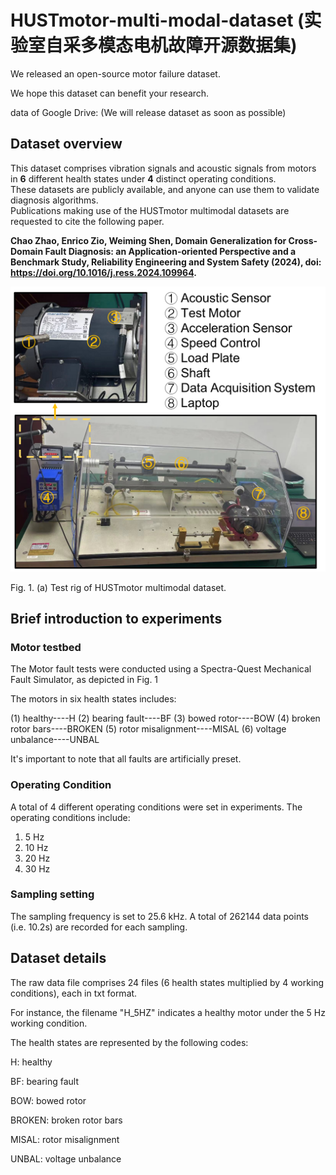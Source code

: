 # HUSTmotor-multi-modal-dataset (实验室自采多模态电机故障开源数据集)

We released an open-source motor failure dataset. 

We hope this dataset can benefit your research.

data of Google Drive: (We will release dataset as soon as possible)


## Dataset overview


This dataset comprises vibration signals and acoustic signals from motors in **6** different health states under **4** distinct operating conditions.   
These datasets are publicly available, and anyone can use them to validate diagnosis algorithms.   
Publications making use of the HUSTmotor multimodal datasets are requested to cite the following paper.  

**Chao Zhao, Enrico Zio, Weiming Shen, Domain Generalization for Cross-Domain Fault Diagnosis: an Application-oriented Perspective and a Benchmark Study, Reliability Engineering and System Safety (2024), doi: https://doi.org/10.1016/j.ress.2024.109964.**

![image](https://github.com/CHAOZHAO-1/HUSTmotor-multi-modal-dataset/blob/main/IMG/F4.png)

Fig. 1. (a) Test rig of HUSTmotor multimodal dataset.

## Brief introduction to experiments

###	Motor testbed

The Motor fault tests were conducted using a Spectra-Quest Mechanical Fault Simulator, as depicted in Fig. 1

The motors in six health states includes:

(1) healthy----H
(2) bearing fault----BF
(3) bowed rotor----BOW
(4) broken rotor bars----BROKEN
(5) rotor misalignment----MISAL
(6) voltage unbalance----UNBAL

It's important to note that all faults are artificially preset.

### Operating Condition

A total of 4 different operating conditions were set in experiments. The operating conditions include:

1) 5 Hz  
2) 10 Hz  
3) 20 Hz  
4) 30 Hz  


### Sampling setting
   
The sampling frequency is set to 25.6 kHz. A total of 262144 data points (i.e. 10.2s) are recorded for each sampling.
 

## Dataset details

The raw data file comprises 24 files (6 health states multiplied by 4 working conditions), each in txt format.

For instance, the filename "H_5HZ" indicates a healthy motor under the 5 Hz working condition.

The health states are represented by the following codes:

H: healthy

BF: bearing fault

BOW: bowed rotor

BROKEN: broken rotor bars

MISAL: rotor misalignment

UNBAL: voltage unbalance
